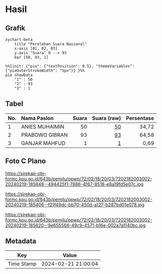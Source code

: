 # Hasil

## Grafik

```mermaid
xychart-beta
    title "Perolehan Suara Nasional"
    x-axis [01, 02, 03]
    y-axis "Suara" 0 --> 93
    bar [50, 93, 1]
```

```mermaid
%%{init: {"pie": {"textPosition": 0.5}, "themeVariables": {"pieOuterStrokeWidth": "5px"}} }%%
pie showData
    "1" : 50
    "2" : 93
    "3" : 1
```

## Tabel

| No. | Nama Paslon    | Suara | Suara (raw) | Persentase |
|:--- |:-------------- | -----:| -----------:| ----------:|
| 1   | ANIES MUHAIMIN | 50    | [50][p-1]   | 34,72      |
| 2   | PRABOWO GIBRAN | 93    | [93][p-2]   | 64,58      |
| 3   | GANJAR MAHFUD  | 1     | [1][p-3]    | 0,69       |


[p-1]: https://github.com/gigit-pemilu/pemilu-2024/blob/main/pilpres/hitung-suara/sub/72-sulawesi-tengah/sub/02-poso/sub/18-poso-pesisir-utara/sub/2003-kalora/sub/002-tps/sub/paslon-1.txt
[p-2]: https://github.com/gigit-pemilu/pemilu-2024/blob/main/pilpres/hitung-suara/sub/72-sulawesi-tengah/sub/02-poso/sub/18-poso-pesisir-utara/sub/2003-kalora/sub/002-tps/sub/paslon-2.txt
[p-3]: https://github.com/gigit-pemilu/pemilu-2024/blob/main/pilpres/hitung-suara/sub/72-sulawesi-tengah/sub/02-poso/sub/18-poso-pesisir-utara/sub/2003-kalora/sub/002-tps/sub/paslon-3.txt

## Foto C Plano

https://sirekap-obj-formc.kpu.go.id/643b/pemilu/ppwp/72/02/18/20/03/7202182003002-20240219-185848--494425f1-7886-4f67-8518-e8a19fd5e07c.jpg

https://sirekap-obj-formc.kpu.go.id/643b/pemilu/ppwp/72/02/18/20/03/7202182003002-20240219-185406--f21f49dc-bb70-450d-a127-b287bd01e078.jpg

https://sirekap-obj-formc.kpu.go.id/643b/pemilu/ppwp/72/02/18/20/03/7202182003002-20240219-185620--9e655566-49c9-4571-b16e-002a7a1140bc.jpg


## Metadata

| Key        | Value               |
| ---------- | ------------------- |
| Time Stamp | 2024-02-21 21:00:04 |



